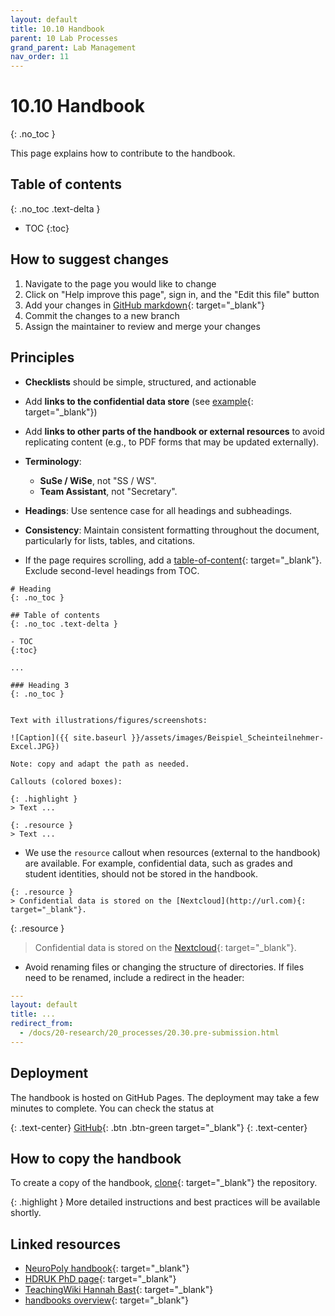 ```yaml
---
layout: default
title: 10.10 Handbook
parent: 10 Lab Processes
grand_parent: Lab Management
nav_order: 11
---
```


# 10.10 Handbook
{: .no_toc }

This page explains how to contribute to the handbook.

## Table of contents
{: .no_toc .text-delta }

- TOC
{:toc}

## How to suggest changes

1. Navigate to the page you would like to change
2. Click on "Help improve this page", sign in, and the "Edit this file" button
3. Add your changes in [GitHub markdown](https://docs.github.com/de/get-started/writing-on-github/getting-started-with-writing-and-formatting-on-github/basic-writing-and-formatting-syntax){: target="_blank"}
4. Commit the changes to a new branch
5. Assign the maintainer to review and merge your changes

## Principles

- **Checklists** should be simple, structured, and actionable
- Add **links to the confidential data store** (see [example](https://digital-work-lab.github.io/handbook/docs/10-lab/12_orga.html){: target="_blank"})
- Add **links to other parts of the handbook or external resources** to avoid replicating content (e.g., to PDF forms that may be updated externally).
- **Terminology**:

    - **SuSe / WiSe**, not "SS / WS".
    - **Team Assistant**, not "Secretary".

- **Headings**: Use sentence case for all headings and subheadings.
- **Consistency**: Maintain consistent formatting throughout the document, particularly for lists, tables, and citations.
- If the page requires scrolling, add a [table-of-content](https://just-the-docs.com/docs/navigation/in-page/){: target="_blank"}. Exclude second-level headings from TOC.

```
# Heading
{: .no_toc }

## Table of contents
{: .no_toc .text-delta }

- TOC
{:toc}

...

### Heading 3
{: .no_toc }


Text with illustrations/figures/screenshots:

![Caption]({{ site.baseurl }}/assets/images/Beispiel_Scheinteilnehmer-Excel.JPG})

Note: copy and adapt the path as needed.

Callouts (colored boxes):

{: .highlight }
> Text ...

{: .resource }
> Text ...

```

- We use the `resource` callout when resources (external to the handbook) are available.
  For example, confidential data, such as grades and student identities, should not be stored in the handbook.

```
{: .resource } 
> Confidential data is stored on the [Nextcloud](http://url.com){: target="_blank"}.
```

{: .resource } 
> Confidential data is stored on the [Nextcloud](http://url.com){: target="_blank"}.

- Avoid renaming files or changing the structure of directories. If files need to be renamed, include a redirect in the header:

```yaml
---
layout: default
title: ...
redirect_from:
  - /docs/20-research/20_processes/20.30.pre-submission.html
---
```

<!-- 
Note: who is responsible
-->

<!--
{: .highlight }
A paragraph highlighted as a warning

{: .text-center}
[VC](https://vc.uni-bamberg.de/course/view.php?id=58270){: .btn .btn-blue target="_blank" }
{: .text-center}

## Contributing via git

```mermaid
gitGraph
    commit
    commit
    branch contribution
    checkout contribution
    commit
    commit
    checkout main
    merge contribution
    commit
    commit
    commit
```

## Maintainers

| Section    | Maintained by |
|------------|---------------|
| 10-lab | [@geritwagner](https://github.com/geritwagner){: target="_blank"}  |
| research   | [@geritwagner](https://github.com/geritwagner){: target="_blank"}  |
| teaching   | [@geritwagner](https://github.com/geritwagner){: target="_blank"}  |

-->

## Deployment

The handbook is hosted on GitHub Pages. The deployment may take a few minutes to complete. You can check the status at 

{: .text-center}
[GitHub](https://github.com/digital-work-lab/handbook/actions){: .btn .btn-green target="_blank"}
{: .text-center}

## How to copy the handbook

To create a copy of the handbook, [clone](https://github.com/digital-work-lab/handbook/fork){: target="_blank"} the repository.

{: .highlight }
More detailed instructions and best practices will be available shortly.

## Linked resources

- [NeuroPoly handbook](https://neuro.polymtl.ca/README.html){: target="_blank"}
- [HDRUK PhD page](https://cwcyau.github.io/hdruk-phd-handbook/){: target="_blank"}
- [TeachingWiki Hannah Bast](https://ad-wiki.informatik.uni-freiburg.de/teaching){: target="_blank"}
- [handbooks overview](https://github.com/digital-work-lab/handbooks){: target="_blank"}
